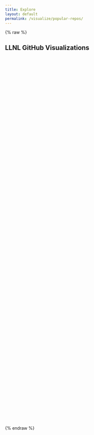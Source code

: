 ```yaml
---
title: Explore
layout: default
permalink: /visualize/popular-repos/
---
```


{% raw %}

<link rel="stylesheet" type="text/css" href="../../css/graphstyle.css" />

<h2 class="page-header text-center">
    LLNL GitHub Visualizations
</h2>

<!-- Preset vis display areas -->
<center>
    <svg class="listPopularRepos"></svg>
    <br /> <svg class="cluster"></svg>
    <br /> <svg class="repoCreationHistory"></svg>
    <br /> <svg class="repoStarHistory"></svg>
    <br /> <svg class="repoActivityChart"></svg>
    <br /> <svg class="commitPie"></svg> <svg class="linePie"></svg>
    <br /> <svg class="popularLicenses"></svg>
</center>

<!-- Load basic D3 and helper scripts -->
<script src="https://ajax.googleapis.com/ajax/libs/d3js/5.16.0/d3.min.js" charset="UTF-8"></script>
<script type="text/javascript" src="../../static/d3-tip/1.0/d3-tip.js"></script>
<script type="text/javascript" src="../../static/d3-v4-cloud/1.2.2/build/d3.layout.cloud.js"></script>
<script type="text/javascript" src="https://unpkg.com/d3-simple-slider@1.8.0/dist/d3-simple-slider.min.js"></script>
<script type="text/javascript" src="../../js/explore/helpers.js"></script>

<!-- Load drawing JS -->
<script type="text/javascript" src="../../js/explore/largeRepos/cluster_repoSize.js"></script>
<script type="text/javascript" src="../../js/explore/largeRepos/line_repoActivity.js"></script>
<script type="text/javascript" src="../../js/explore/largeRepos/generate_popularRepos.js"></script>
<script type="text/javascript" src="../../js/explore/largeRepos/line_repoCreationHistory.js"></script>
<script type="text/javascript" src="../../js/explore/largeRepos/sunburst_licenses.js"></script>
<script type="text/javascript" src="../../js/explore/largeRepos/list_popularRepos.js"></script>
<script type="text/javascript" src="../../js/explore/largeRepos/pie_activityCommits.js"></script>
<script type="text/javascript" src="../../js/explore/largeRepos/pie_activityLines.js"></script>
<script type="text/javascript" src="../../js/explore/largeRepos/line_repoStarHistory.js"></script>

<script>
    // GiHub Data Directory
    var ghDataDir = '../github-data';
    // Global chart standards
    var stdTotalWidth = 500,
        stdTotalHeight = 400;
    var stdMargin = { top: 40, right: 40, bottom: 40, left: 40 },
        stdWidth = stdTotalWidth - stdMargin.left - stdMargin.right,
        stdHeight = stdTotalHeight - stdMargin.top - stdMargin.bottom,
        stdMaxBuffer = 1.07;
    var stdDotRadius = 4,
        stdLgndDotRadius = 5,
        stdLgndSpacing = 20;
    // Call draw functions
    var popularityURL = ghDataDir + '/intReposInfo.json';
    var popularityFiles = [popularityURL];
    var mostPopularRepositories = [];
    var cutOffSize = 10;
    Promise.all(popularityFiles.map(url => d3.json(url))).then(values => {
        mostPopularRepositories = generate_popularRepos(values[0], cutOffSize);
    }).then(() => {
        draw_cluster('cluster');
        draw_line_repoCreationHistory('repoCreationHistory', mostPopularRepositories);
        draw_line_repoActivity('repoActivityChart');
        draw_sunburst_licenses('popularLicenses');
        draw_pie_commits('commitPie');
        draw_pie_lines('linePie');
        draw_popularRepos('listPopularRepos', 5, true);
        draw_line_repoStarHistory('repoStarHistory');
    });
    
</script>

{% endraw %}
